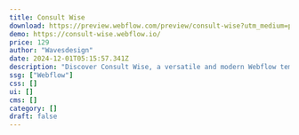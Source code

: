 ```yaml
---
title: Consult Wise
download: https://preview.webflow.com/preview/consult-wise?utm_medium=preview_link&utm_source=designer&utm_content=consult-wise&preview=bc773102a1144460b19e6f19b9ce6161&workflow=preview
demo: https://consult-wise.webflow.io/
price: 129
author: "Wavesdesign"
date: 2024-12-01T05:15:57.341Z
description: "Discover Consult Wise, a versatile and modern Webflow template with sleek design, dynamic animations, and a range of customizable layouts. Perfect for businesses looking to enhance their online presence."
ssg: ["Webflow"]
css: []
ui: []
cms: []
category: []
draft: false
---
```

